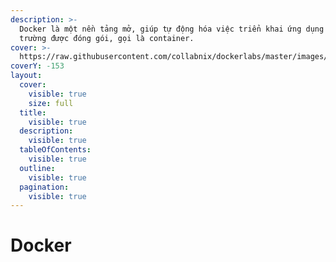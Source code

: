 ```yaml
---
description: >-
  Docker là một nền tảng mở, giúp tự động hóa việc triển khai ứng dụng trong môi
  trường được đóng gói, gọi là container.
cover: >-
  https://raw.githubusercontent.com/collabnix/dockerlabs/master/images/dockerlabs.jpeg
coverY: -153
layout:
  cover:
    visible: true
    size: full
  title:
    visible: true
  description:
    visible: true
  tableOfContents:
    visible: true
  outline:
    visible: true
  pagination:
    visible: true
---
```


# Docker

